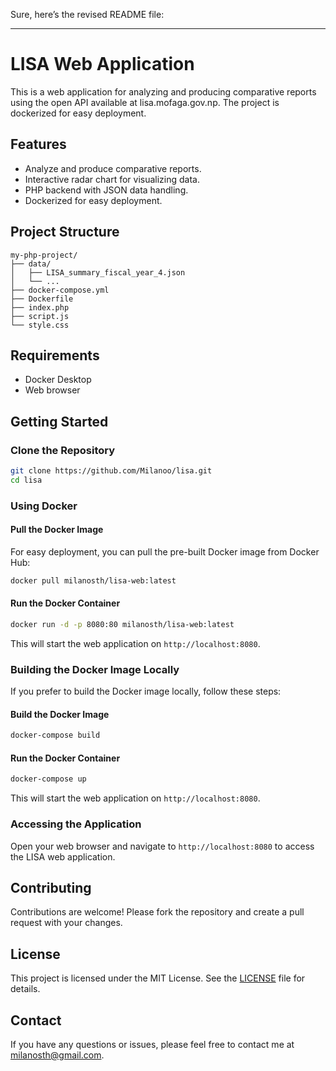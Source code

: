 Sure, here’s the revised README file:

---

# LISA Web Application

This is a web application for analyzing and producing comparative reports using the open API available at lisa.mofaga.gov.np. The project is dockerized for easy deployment.

## Features

- Analyze and produce comparative reports.
- Interactive radar chart for visualizing data.
- PHP backend with JSON data handling.
- Dockerized for easy deployment.

## Project Structure

```
my-php-project/
├── data/
│   ├── LISA_summary_fiscal_year_4.json
│   └── ...
├── docker-compose.yml
├── Dockerfile
├── index.php
├── script.js
└── style.css
```

## Requirements

- Docker Desktop
- Web browser

## Getting Started

### Clone the Repository

```sh
git clone https://github.com/Milanoo/lisa.git
cd lisa
```

### Using Docker

#### Pull the Docker Image

For easy deployment, you can pull the pre-built Docker image from Docker Hub:

```sh
docker pull milanosth/lisa-web:latest
```

#### Run the Docker Container

```sh
docker run -d -p 8080:80 milanosth/lisa-web:latest
```

This will start the web application on `http://localhost:8080`.

### Building the Docker Image Locally

If you prefer to build the Docker image locally, follow these steps:

#### Build the Docker Image

```sh
docker-compose build
```

#### Run the Docker Container

```sh
docker-compose up
```

This will start the web application on `http://localhost:8080`.

### Accessing the Application

Open your web browser and navigate to `http://localhost:8080` to access the LISA web application.

## Contributing

Contributions are welcome! Please fork the repository and create a pull request with your changes.

## License

This project is licensed under the MIT License. See the [LICENSE](LICENSE) file for details.

## Contact

If you have any questions or issues, please feel free to contact me at [milanosth@gmail.com](mailto:milanosth@gmail.com).
